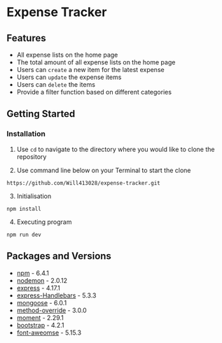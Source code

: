 # Expense Tracker

## Features

- All expense lists on the home page
- The total amount of all expense lists on the home page
- Users can ```create``` a new item for the latest expense
- Users can ```update``` the expense items
- Users can ```delete``` the items
- Provide a filter function based on different categories

## Getting Started

### Installation

1. Use ```cd``` to navigate to the directory where you would like to clone the repository

2. Use command line below on your Terminal to start the clone
``` 
https://github.com/Will413028/expense-tracker.git
```

3. Initialisation

```
npm install 
```
4. Executing program

```
npm run dev
```

## Packages and Versions

- [npm](https://www.npmjs.com/) - 6.4.1
- [nodemon](https://www.npmjs.com/package/nodemon) - 2.0.12
- [express](https://www.npmjs.com/package/express) - 4.17.1
- [express-Handlebars](https://www.npmjs.com/package/express-handlebars) - 5.3.3
- [mongoose](https://www.npmjs.com/package/mongoose) - 6.0.1
- [method-override](https://www.npmjs.com/package/method-override) - 3.0.0
- [moment](https://www.npmjs.com/package/moment) - 2.29.1
- [bootstrap](https://getbootstrap.com/docs/4.6/getting-started/introduction/) - 4.2.1
- [font-aweomse](https://fontawesome.com/v5/changelog/latest) - 5.15.3